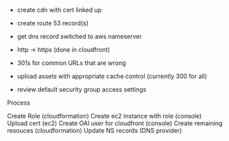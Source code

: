 - create cdn with cert linked up
- create route 53 record(s)
- get dns record switched to aws nameserver
- http -> https (done in cloudfront)
- 301s for common URLs that are wrong

- upload assets with appropriate cache control (currently 300 for all)

- review default security group access settings

Process

Create Role (cloudformation)
Create ec2 instance with role (console)
Upload cert (ec2)
Create OAI user for cloudfront (console)
Create remaining resouces (cloudformation)
Update NS records (DNS provider)